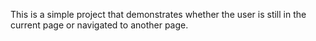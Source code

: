This is a simple project that demonstrates whether the user is still in the current page or navigated to another page.
